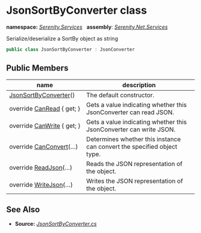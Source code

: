 # JsonSortByConverter class
**namespace:** *[Serenity.Services](../README.md#serenity.services-namespace)*   **assembly**: *[Serenity.Net.Services](../README.md)*

Serialize/deserialize a SortBy object as string

```csharp
public class JsonSortByConverter : JsonConverter
```

## Public Members

| name | description |
| --- | --- |
| [JsonSortByConverter](JsonSortByConverter/JsonSortByConverter.md)() | The default constructor. |
| override [CanRead](JsonSortByConverter/CanRead.md) { get; } | Gets a value indicating whether this JsonConverter can read JSON. |
| override [CanWrite](JsonSortByConverter/CanWrite.md) { get; } | Gets a value indicating whether this JsonConverter can write JSON. |
| override [CanConvert](JsonSortByConverter/CanConvert.md)(…) | Determines whether this instance can convert the specified object type. |
| override [ReadJson](JsonSortByConverter/ReadJson.md)(…) | Reads the JSON representation of the object. |
| override [WriteJson](JsonSortByConverter/WriteJson.md)(…) | Writes the JSON representation of the object. |

## See Also

* **Source:** *[JsonSortByConverter.cs](https://github.com/serenity-is/Serenity/blob/master/src/Serenity.Net.Services/Json/JsonSortByConverter.cs)*